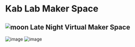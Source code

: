 # Kab Lab Maker Space

## ![moon](https://github.com/user-attachments/assets/12dbdb89-255b-4464-837e-3837879e02fd) Late Night Virtual Maker Space 

![image](https://github.com/user-attachments/assets/3d031a28-7805-4ae8-9424-011570b9764e)
![image](https://github.com/user-attachments/assets/36ba8238-55d2-45d8-b2e0-cfa85a859cbe)
